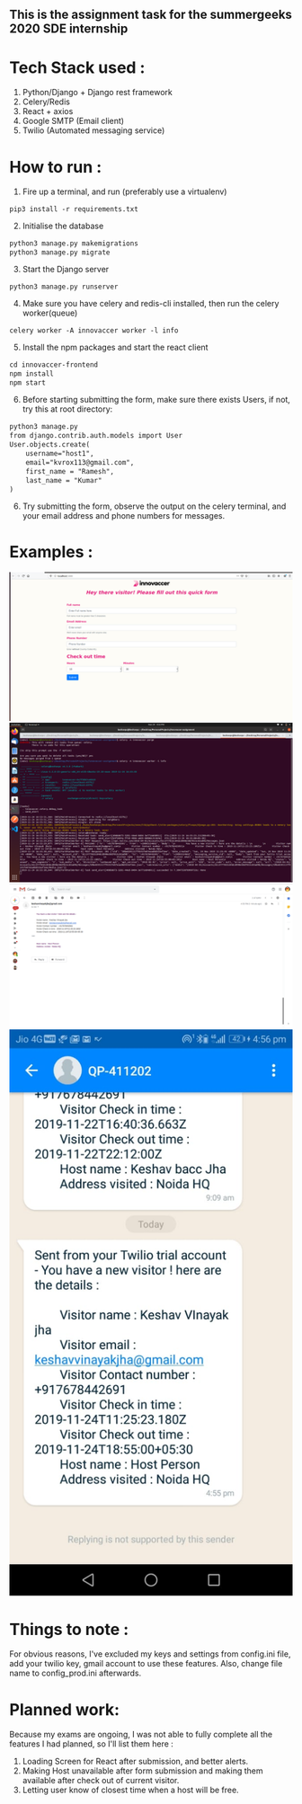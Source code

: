 ## This is the assignment task for the summergeeks 2020 SDE internship

# Tech Stack used : 
1. Python/Django + Django rest framework
2. Celery/Redis
3. React + axios
4. Google SMTP (Email client)
5. Twilio (Automated messaging service)

# How to run :
1. Fire up a terminal, and run 
(preferably use a virtualenv)
```python3
pip3 install -r requirements.txt
```
2. Initialise the database
```python3
python3 manage.py makemigrations
python3 manage.py migrate
```
3. Start the Django server
```
python3 manage.py runserver
```
4. Make sure you have celery and redis-cli installed, then run the celery worker(queue)
```
celery worker -A innovaccer worker -l info
```

5. Install the npm packages and start the react client
```
cd innovaccer-frontend
npm install 
npm start
```
6. Before starting submitting the form, make sure there exists Users, if not, try this at root directory:
```shell
python3 manage.py 
from django.contrib.auth.models import User
User.objects.create(
    username="host1", 
    email="kvrox113@gmail.com", 
    first_name = "Ramesh", 
    last_name = "Kumar"
)
```
6. Try submitting the form, observe the output on the celery terminal, and your email address and phone numbers for messages.

# Examples : 
![alt_text](https://github.com/keshavvinayak01/innovaccer-assignment/blob/master/media/app.png)
![alt_text](https://github.com/keshavvinayak01/innovaccer-assignment/blob/master/media/terminal.png)
![alt_text](https://github.com/keshavvinayak01/innovaccer-assignment/blob/master/media/mail.png)
![alt_text](https://github.com/keshavvinayak01/innovaccer-assignment/blob/master/media/phone.jpeg)

# Things to note :
For obvious reasons, I've excluded my keys and settings from config.ini file, add your twilio key, gmail account to use these features. Also, change file name to config_prod.ini afterwards.

# Planned work:
Because my exams are ongoing, I was not able to fully complete all the features I had planned, so I'll list them here : 
1. Loading Screen for React after submission, and better alerts.
2. Making Host unavailable after form submission and making them available after check out of current visitor.
3. Letting user know of closest time when a host will be free.